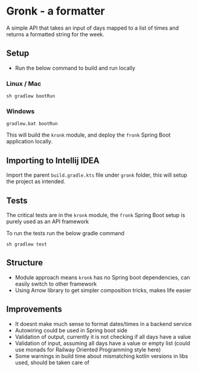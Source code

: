 # Gronk - a formatter
A simple API that takes an input of days mapped to a list of times and returns a formatted string for the week.

## Setup

- Run the below command to build and run locally

### Linux / Mac
```shell script
sh gradlew bootRun
```

### Windows
```shell script
gradlew.bat bootRun
```

This will build the `kronk` module, and deploy the `fronk` Spring Boot application locally.

## Importing to Intellij IDEA

Import the parent `build.gradle.kts` file under `gronk` folder, this will setup the project as intended.

## Tests
The critical tests are in the `kronk` module, the `fronk` Spring Boot setup is purely used as an API framework

To run the tests run the below gradle command
```shell script
sh gradlew test
```

## Structure
- Module approach means `kronk` has no Spring boot dependencies, can easily switch to other framework
- Using Arrow library to get simpler composition tricks, makes life easier

## Improvements
- It doesnt make much sense to format dates/times in a backend service
- Autowiring could be used in Spring boot side
- Validation of output, currently it is not checking if all days have a value
- Validation of input, assuming all days have a value or empty list (could use monads for Railway Oriented Programming style here)
- Some warnings in build time about mismatching kotlin versions in libs used, should be taken care of

